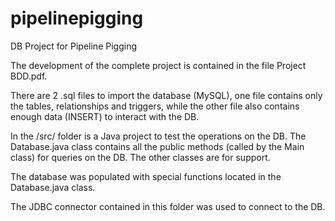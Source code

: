 # pipelinepigging
DB Project for Pipeline Pigging

The development of the complete project is contained in the file Project BDD.pdf.

There are 2 .sql files to import the database (MySQL), one file contains only the tables, relationships and triggers, while the other file also contains enough data (INSERT) to interact with the DB.

In the /src/ folder is a Java project to test the operations on the DB. The Database.java class contains all the public methods (called by the Main class) for queries on the DB. The other classes are for support.

The database was populated with special functions located in the Database.java class.

The JDBC connector contained in this folder was used to connect to the DB.
